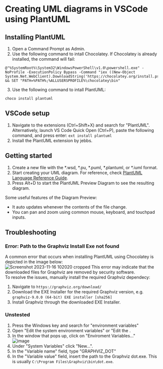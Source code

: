 # Creating UML diagrams in VSCode using PlantUML

## Installing PlantUML
1. Open a Command Prompt as Admin.
2. Use the following command to intall Chocolatey. If Chocolatey is already installed, the command will fail: 
```
@"%SystemRoot%\System32\WindowsPowerShell\v1.0\powershell.exe" -NoProfile -ExecutionPolicy Bypass -Command "iex ((New-Object System.Net.WebClient).DownloadString('https://chocolatey.org/install.ps1'))" && SET "PATH=%PATH%;%ALLUSERSPROFILE%\chocolatey\bin"
```
3. Use the following command to intall PlantUML:
```
choco install plantuml
```

## VSCode setup
1. Navigate to the extensions (Ctrl+Shift+X) and search for "PlantUML". Alternatively, launch VS Code Quick Open (Ctrl+P), paste the following command, and press enter:
```ext install plantuml```
3. Install the PlantUML extension by jebbs.

## Getting started
1. Create a new file with the *.wsd, *.pu, *.puml, *.plantuml, or *.iuml format.
2. Start creating your UML diagram. For reference, check [PlantUML Language Reference Guide](https://plantuml.com/guide).
3. Press Alt+D to start the PlantUML Preview Diagram to see the resulting diagram. 

Some useful features of the Diagram Preview:
- It auto updates whenever the contents of the file change.
- You can pan and zoom using common mouse, keyboard, and touchpad inputs.

## Troubleshooting
### Error: Path to the Graphviz Install Exe not found
A common error that occurs when installing PlantUML using Chocolatey is depicted in the image below:\
![Screenshot 2023-11-16 102020 cropped](https://github.com/SjoerdDevelops/vscode-setup-for-unity-development/assets/146742966/6ab74ef8-145d-42ed-852e-c593774eb9bc)
This error may indicate that the downloaded files for Graphviz are removed by security software. \
To resolve the issues, manually install the required Graphviz dependecy:
1. Navigate to `https://graphviz.org/download/`
2. Download the EXE Installer for the required Graphviz version, e.g. `graphviz-9.0.0 (64-bit) EXE installer [sha256]`
3. Install Graphviz through the downloaded EXE Installer.

### Unstested
1. Press the Windows key and search for "environment variables"
2. Open "Edit the system environment variables" or "Edit the .
3. In the window that pops up, click on "Enviroment Variables..."\
![image](https://github.com/SjoerdDevelops/vscode-setup-for-unity-development/assets/146742966/c93b2aee-d3c4-4094-81dd-7d00156bce23)
4. Under "System Variables" click "New...".
5. In the "Variable name" field, type "GRAPHVIZ_DOT"
6. In the "Variable value" field, insert the path to the Graphviz dot.exe. This is usually `C:\Program Files\Graphviz\bin\dot.exe`.
